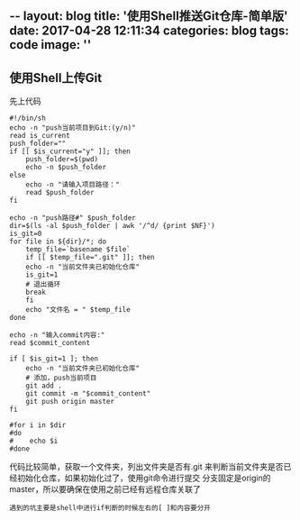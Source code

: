 
--
layout: blog
title: '使用Shell推送Git仓库-简单版'
date: 2017-04-28 12:11:34
categories: blog
tags: code
image: ''
--

## 使用Shell上传Git
先上代码
```
#!/bin/sh
echo -n "push当前项目到Git:(y/n)"
read is_current
push_folder=""
if [[ $is_current="y" ]]; then
	push_folder=$(pwd)
	echo -n $push_folder
else
	echo -n "请输入项目路径："
	read $push_folder
fi

echo -n "push路径#" $push_folder
dir=$(ls -al $push_folder | awk '/^d/ {print $NF}')
is_git=0
for file in ${dir}/*; do
    temp_file=`basename $file`
    if [[ $temp_file=".git" ]]; then
	echo -n "当前文件夹已初始化仓库"
	is_git=1
	# 退出循环
	break 
    fi
    echo "文件名 = " $temp_file
done   

echo -n "输入commit内容:"
read $commit_content

if [ $is_git=1 ]; then
	echo -n "当前文件夹已初始化仓库"
	# 添加，push当前项目
	git add .
	git commit -m "$commit_content"
	git push origin master
fi

#for i in $dir
#do
#    echo $i
#done 
```

代码比较简单，获取一个文件夹，列出文件夹是否有.git 来判断当前文件夹是否已经初始化仓库，如果初始化过了，使用git命令进行提交
分支固定是origin的master，所以要确保在使用之前已经有远程仓库关联了

```
遇到的坑主要是shell中进行if判断的时候左右的[ ]和内容要分开
```



